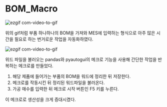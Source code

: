# BOM_Macro


![ezgif com-video-to-gif](https://github.com/jun9898/BOM_Macro/assets/129564528/689728dd-38ca-4c4e-91b6-9cff6ffd1a76)


위의 gif처럼 부품 하나하나의 BOM을 가져와 MES에 입력하는 형식으로 아주 많은 시간을 필요로 하는 번거로운 작업을 자동화하였다.



![ezgif com-video-to-gif](https://github.com/jun9898/macro_test/assets/129564528/f10fef4e-8e1b-41e2-a0de-0238a2754ca2)

위드 파일을 불러오는 pandas와 pyautogui의 메크로 기능을 사용해 간단한 작업을 반복하는 메크로를 만들었다.

1. 해당 제품에 들어가는 부품의 BOM을 워드에 정리한 뒤 저장한다.
2. 메크로를 작동시킨 뒤 정리된 워드파일을 불러온다.
3. 가공 매수를 입력한 뒤 메크로 시작 버튼인 F5 키를 누른다.

이 메크로로 생산성을 크게 증대시켰다.
